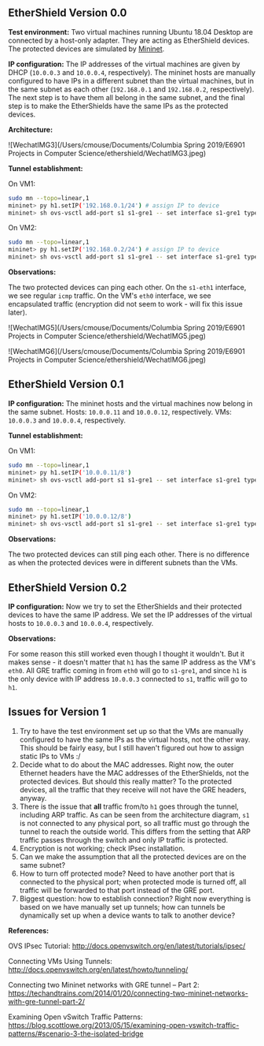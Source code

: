 ## EtherShield Version 0.0

**Test environment:** Two virtual machines running Ubuntu 18.04 Desktop are connected by a host-only adapter. They are acting as EtherShield devices. The protected devices are simulated by [Mininet](http://mininet.org).

**IP configuration:** The IP addresses of the virtual machines are given by DHCP (`10.0.0.3` and `10.0.0.4`, respectively). The mininet hosts are manually configured to have IPs in a different subnet than the virtual machines, but in the same subnet as each other (`192.168.0.1` and `192.168.0.2`, respectively). The next step is to have them all belong in the same subnet, and the final step is to make the EtherShields have the same IPs as the protected devices.

**Architecture:**

![WechatIMG3](/Users/cmouse/Documents/Columbia Spring 2019/E6901 Projects in Computer Science/ethershield/WechatIMG3.jpeg)

**Tunnel establishment:**

On VM1:

```sh
sudo mn --topo=linear,1
mininet> py h1.setIP('192.168.0.1/24') # assign IP to device
mininet> sh ovs-vsctl add-port s1 s1-gre1 -- set interface s1-gre1 type=gre options:remote_ip=10.0.0.4 options:psk=swordfish # establish tunnel
```

On VM2:

```sh
sudo mn --topo=linear,1
mininet> py h1.setIP('192.168.0.2/24') # assign IP to device
mininet> sh ovs-vsctl add-port s1 s1-gre1 -- set interface s1-gre1 type=gre options:remote_ip=10.0.0.3 options:psk=swordfish # establish tunnel
```

**Observations:**

The two protected devices can ping each other. On the `s1-eth1` interface, we see regular `icmp` traffic. On the VM's `eth0` interface, we see encapsulated traffic (encryption did not seem to work - will fix this issue later).

![WechatIMG5](/Users/cmouse/Documents/Columbia Spring 2019/E6901 Projects in Computer Science/ethershield/WechatIMG5.jpeg)

![WechatIMG6](/Users/cmouse/Documents/Columbia Spring 2019/E6901 Projects in Computer Science/ethershield/WechatIMG6.jpeg)



## EtherShield Version 0.1

**IP configuration:** The mininet hosts and the virtual machines now belong in the same subnet. Hosts: `10.0.0.11` and `10.0.0.12`, respectively. VMs: `10.0.0.3` and `10.0.0.4`, respectively.

**Tunnel establishment:**

On VM1:

```sh
sudo mn --topo=linear,1
mininet> py h1.setIP('10.0.0.11/8')
mininet> sh ovs-vsctl add-port s1 s1-gre1 -- set interface s1-gre1 type=gre options:remote_ip=10.0.0.4 options:psk=swordfish
```

On VM2:

```sh
sudo mn --topo=linear,1
mininet> py h1.setIP('10.0.0.12/8')
mininet> sh ovs-vsctl add-port s1 s1-gre1 -- set interface s1-gre1 type=gre options:remote_ip=10.0.0.3 options:psk=swordfish
```

**Observations:**

The two protected devices can still ping each other. There is no difference as when the protected devices were in different subnets than the VMs.



## EtherShield Version 0.2

**IP configuration:** Now we try to set the EtherShields and their protected devices to have the same IP address. We set the IP addresses of the virtual hosts to `10.0.0.3` and `10.0.0.4`, respectively.

**Observations:**

For some reason this still worked even though I thought it wouldn't. But it makes sense - it doesn't matter that `h1` has the same IP address as the VM's `eth0`. All GRE traffic coming in from `eth0` will go to `s1-gre1`, and since `h1` is the only device with IP address `10.0.0.3` connected to `s1`, traffic will go to `h1`.



## Issues for Version 1

1. Try to have the test environment set up so that the VMs are manually configured to have the same IPs as the virtual hosts, not the other way. This should be fairly easy, but I still haven't figured out how to assign static IPs to VMs :/
2. Decide what to do about the MAC addresses. Right now, the outer Ethernet headers have the MAC addresses of the EtherShields, not the protected devices. But should this really matter? To the protected devices, all the traffic that they receive will not have the GRE headers, anyway.
3. There is the issue that **all** traffic from/to `h1` goes through the tunnel, including ARP traffic. As can be seen from the architecture diagram, `s1` is not connected to any physical port, so all traffic must go through the tunnel to reach the outside world. This differs from the setting that ARP traffic passes through the switch and only IP traffic is protected.
4. Encryption is not working; check IPsec installation.
5. Can we make the assumption that all the protected devices are on the same subnet?
6. How to turn off protected mode? Need to have another port that is connected to the physical port; when protected mode is turned off, all traffic will be forwarded to that port instead of the GRE port.
7. Biggest question: how to establish connection? Right now everything is based on we have manually set up tunnels; how can tunnels be dynamically set up when a device wants to talk to another device?



**References:**

OVS IPsec Tutorial: http://docs.openvswitch.org/en/latest/tutorials/ipsec/

Connecting VMs Using Tunnels: http://docs.openvswitch.org/en/latest/howto/tunneling/

Connecting two Mininet networks with GRE tunnel – Part 2: https://techandtrains.com/2014/01/20/connecting-two-mininet-networks-with-gre-tunnel-part-2/

Examining Open vSwitch Traffic Patterns: https://blog.scottlowe.org/2013/05/15/examining-open-vswitch-traffic-patterns/#scenario-3-the-isolated-bridge

